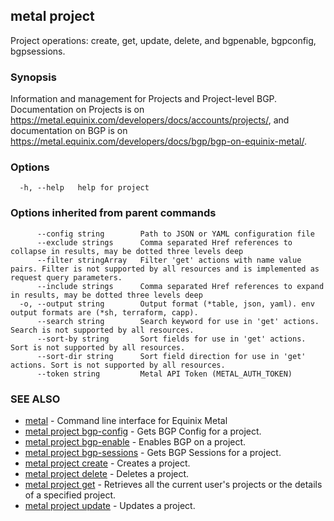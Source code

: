 ## metal project

Project operations: create, get, update, delete, and bgpenable, bgpconfig, bgpsessions.

### Synopsis

Information and management for Projects and Project-level BGP. Documentation on Projects is on https://metal.equinix.com/developers/docs/accounts/projects/, and documentation on BGP is on https://metal.equinix.com/developers/docs/bgp/bgp-on-equinix-metal/.

### Options

```
  -h, --help   help for project
```

### Options inherited from parent commands

```
      --config string        Path to JSON or YAML configuration file
      --exclude strings      Comma separated Href references to collapse in results, may be dotted three levels deep
      --filter stringArray   Filter 'get' actions with name value pairs. Filter is not supported by all resources and is implemented as request query parameters.
      --include strings      Comma separated Href references to expand in results, may be dotted three levels deep
  -o, --output string        Output format (*table, json, yaml). env output formats are (*sh, terraform, capp).
      --search string        Search keyword for use in 'get' actions. Search is not supported by all resources.
      --sort-by string       Sort fields for use in 'get' actions. Sort is not supported by all resources.
      --sort-dir string      Sort field direction for use in 'get' actions. Sort is not supported by all resources.
      --token string         Metal API Token (METAL_AUTH_TOKEN)
```

### SEE ALSO

* [metal](metal.md)	 - Command line interface for Equinix Metal
* [metal project bgp-config](metal_project_bgp-config.md)	 - Gets BGP Config for a project.
* [metal project bgp-enable](metal_project_bgp-enable.md)	 - Enables BGP on a project.
* [metal project bgp-sessions](metal_project_bgp-sessions.md)	 - Gets BGP Sessions for a project.
* [metal project create](metal_project_create.md)	 - Creates a project.
* [metal project delete](metal_project_delete.md)	 - Deletes a project.
* [metal project get](metal_project_get.md)	 - Retrieves all the current user's projects or the details of a specified project.
* [metal project update](metal_project_update.md)	 - Updates a project.

